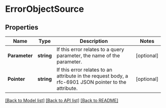 # ErrorObjectSource

## Properties

Name | Type | Description | Notes
------------ | ------------- | ------------- | -------------
**Parameter** | **string** | If this error relates to a query parameter, the name of the parameter.  | [optional] 
**Pointer** | **string** | If this error relates to an attribute in the request body, a rfc-6901 JSON pointer to the attribute.  | [optional] 

[[Back to Model list]](../README.md#documentation-for-models) [[Back to API list]](../README.md#documentation-for-api-endpoints) [[Back to README]](../README.md)


